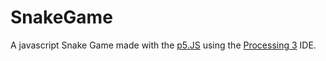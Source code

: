 # SnakeGame
A javascript Snake Game made with the <a href="https://p5js.org/">p5.JS</a> using the <a href="https://processing.org/download/?processing">Processing 3</a> IDE.
